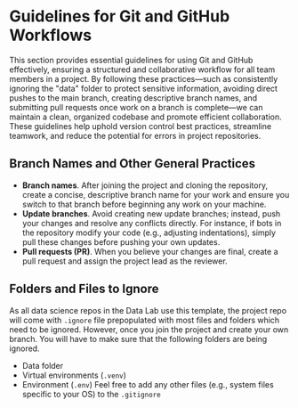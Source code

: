 # Guidelines for Git and GitHub Workflows
This section provides essential guidelines for using Git and GitHub effectively, ensuring a structured and collaborative workflow for all team members in a project.  By following these practices—such as consistently ignoring the "data" folder to protect sensitive information, avoiding direct pushes to the main branch, creating descriptive branch names, and submitting pull requests once work on a branch is complete—we can maintain a clean, organized codebase and promote efficient collaboration. These guidelines help uphold version control best practices, streamline teamwork, and reduce the potential for errors in project repositories.

## Branch Names and Other General Practices
- **Branch names**. After joining the project and cloning the repository, create a concise, descriptive branch name for your work and ensure you switch to that branch before beginning any work on your machine.
- **Update branches**. Avoid creating new update branches; instead, push your changes and resolve any conflicts directly. For instance, if bots in the repository modify your code (e.g., adjusting indentations), simply pull these changes before pushing your own updates.
- **Pull requests (PR)**. When you believe your changes are final, create a pull request and assign the project lead as the reviewer.

## Folders and Files to Ignore
As all data science repos in the Data Lab use this template, the project repo will come with ```.ignore``` file prepopulated with most files and folders which need to be ignored. However, once you join the project and create your own branch. You will have to make sure that the following folders are being ignored.

- Data folder
- Virtual environments (```.venv```)
- Environment (```.env```)
Feel free to add any other files (e.g., system files specific to your OS) to the ```.gitignore```
